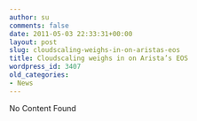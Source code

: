 ```yaml
---
author: su
comments: false
date: 2011-05-03 22:33:31+00:00
layout: post
slug: cloudscaling-weighs-in-on-aristas-eos
title: Cloudscaling weighs in on Arista’s EOS
wordpress_id: 3407
old_categories:
- News
---
```


No Content Found
